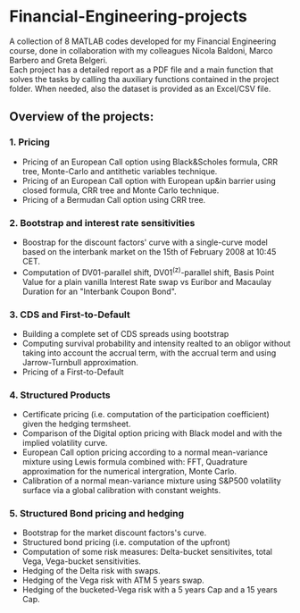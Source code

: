 # Financial-Engineering-projects
A collection of 8 MATLAB codes developed for my Financial Engineering course, done in collaboration with my colleagues Nicola Baldoni, Marco Barbero and Greta Belgeri. <br> 
Each project has a detailed report as a PDF file and a main function that solves the tasks by calling tha auxiliary functions contained in the project folder. When needed, also the dataset is provided as an Excel/CSV file.

## Overview of the projects:

### 1. Pricing
   - Pricing of an European Call option using Black&Scholes formula, CRR tree, Monte-Carlo and        antithetic variables technique. <br> 
   - Pricing of an European Call option with European up&in barrier using closed formula, CRR     tree and Monte Carlo technique. <br>
   - Pricing of a Bermudan Call option using CRR tree.

### 2. Bootstrap and interest rate sensitivities
   - Boostrap for the discount factors' curve with a single-curve model based on the interbank    market on the 15th of February 2008 at 10:45 CET. <br>
   - Computation of DV01-parallel shift, DV01<sup>(z)</sup>-parallel shift, Basis Point Value for a plain vanilla Interest Rate swap vs Euribor and Macaulay Duration for an "Interbank Coupon Bond".

### 3. CDS and First-to-Default
   - Building a complete set of CDS spreads using bootstrap
   - Computing survival probability and intensity realted to an obligor without taking into account the accrual term, with the accrual term and using Jarrow-Turnbull approximation.
   - Pricing of a First-to-Default

### 4. Structured Products
   - Certificate pricing (i.e. computation of the participation coefficient) given the hedging termsheet. <br>
   - Comparison of the Digital option pricing with Black model and with the implied volatility curve. <br>
   - European Call option pricing according to a normal mean-variance mixture using Lewis formula combined with: FFT, Quadrature approximation for the numerical intergration, Monte Carlo. <br>
   - Calibration of a normal mean-variance mixture using S&P500 volatility surface via a global calibration with constant weights.

### 5. Structured Bond pricing and hedging
   - Bootstrap for the market discount factors's curve. <br>
   - Structured bond pricing (i.e. computation of the upfront) <br>
   - Computation of some risk measures: Delta-bucket sensitivites, total Vega, Vega-bucket sensitivities.
   - Hedging of the Delta risk with swaps. <br>
   - Hedging of the Vega risk with ATM 5 years swap. <br>
   - Hedging of the bucketed-Vega risk with a 5 years Cap and a 15 years Cap.
